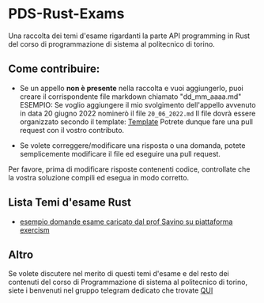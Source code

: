 # PDS-Rust-Exams
Una raccolta dei temi d'esame rigardanti la parte API programming in Rust del corso di programmazione di sistema al politecnico di torino.

## Come contribuire:
- Se un appello **non è presente** nella raccolta e vuoi aggiungerlo, puoi creare il corrispondente file markdown chiamato "dd_mm_aaaa.md" 
ESEMPIO: Se voglio aggiungere il mio svolgimento dell'appello avvenuto in data 20 giugno 2022 nominerò il file `20_06_2022.md`
Il file dovrà essere organizzato secondo il template: [Template](TOLINK)
Potrete dunque fare una pull request con il vostro contributo.

- Se volete correggere/modificare una risposta o una domanda, potete semplicemente modificare il file ed eseguire una pull request.

Per favore, prima di modificare risposte contenenti codice, controllate che la vostra soluzione compili ed esegua in modo corretto.

## Lista Temi d'esame Rust
 - [esempio domande esame caricato dal prof Savino su piattaforma exercism](./simulazione_exercise_savino.md)



## Altro
Se volete discutere nel merito di questi temi d'esame e del resto dei contenuti del corso di Programmazione di sistema al politecnico di torino, siete i benvenuti nel gruppo telegram dedicato che trovate [QUI](https://t.me/+za97yQKrXBRlYmZk)


